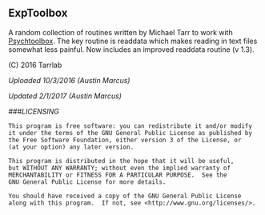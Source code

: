 ## ExpToolbox
A random collection of routines written by Michael Tarr to work with [Psychtoolbox](psychtoolbox.org). The key routine is readdata which makes reading in text files somewhat less painful. Now includes an improved readdata routine (v 1.3).

(C) 2016 Tarrlab

*Uploaded 10/3/2016 (Austin Marcus)*

*Updated 2/1/2017 (Austin Marcus)*

###*LICENSING*

    This program is free software: you can redistribute it and/or modify
    it under the terms of the GNU General Public License as published by
    the Free Software Foundation, either version 3 of the License, or
    (at your option) any later version.

    This program is distributed in the hope that it will be useful,
    but WITHOUT ANY WARRANTY; without even the implied warranty of
    MERCHANTABILITY or FITNESS FOR A PARTICULAR PURPOSE.  See the
    GNU General Public License for more details.

    You should have received a copy of the GNU General Public License
    along with this program.  If not, see <http://www.gnu.org/licenses/>.
